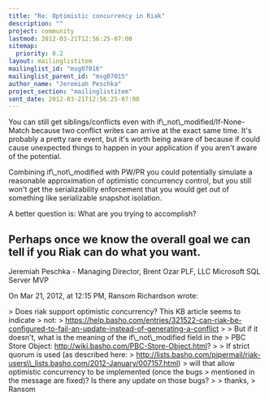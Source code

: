 ```yaml
---
title: "Re: Optimistic concurrency in Riak"
description: ""
project: community
lastmod: 2012-03-21T12:56:25-07:00
sitemap:
  priority: 0.2
layout: mailinglistitem
mailinglist_id: "msg07016"
mailinglist_parent_id: "msg07015"
author_name: "Jeremiah Peschka"
project_section: "mailinglistitem"
sent_date: 2012-03-21T12:56:25-07:00
---
```



You can still get siblings/conflicts even with if\\_not\\_modified/If-None-Match 
because two conflict writes can arrive at the exact same time. It's probably a 
pretty rare event, but it's worth being aware of because if could cause 
unexpected things to happen in your application if you aren't aware of the 
potential.

Combining if\\_not\\_modified with PW/PR you could potentially simulate a 
reasonable approximation of optimistic concurrency control, but you still won't 
get the serializability enforcement that you would get out of something like 
serializable snapshot isolation.

A better question is: What are you trying to accomplish?

Perhaps once we know the overall goal we can tell if you Riak can do what you 
want.
---
Jeremiah Peschka - Managing Director, Brent Ozar PLF, LLC
Microsoft SQL Server MVP

On Mar 21, 2012, at 12:15 PM, Ransom Richardson wrote:

&gt; Does riak support optimistic concurrency? This KB article seems to indicate 
&gt; not: 
&gt; https://help.basho.com/entries/321522-can-riak-be-configured-to-fail-an-update-instead-of-generating-a-conflict
&gt; 
&gt; But if it doesn't, what is the meaning of the if\\_not\\_modified field in the 
&gt; PBC Store Object: http://wiki.basho.com/PBC-Store-Object.html?
&gt; 
&gt; If strict quorum is used (as described here: 
&gt; http://lists.basho.com/pipermail/riak-users\\_lists.basho.com/2012-January/007157.html)
&gt; will that allow optimistic concurrency to be implemented (once the bugs 
&gt; mentioned in the message are fixed)? Is there any update on those bugs?
&gt; 
&gt; thanks,
&gt; Ransom
